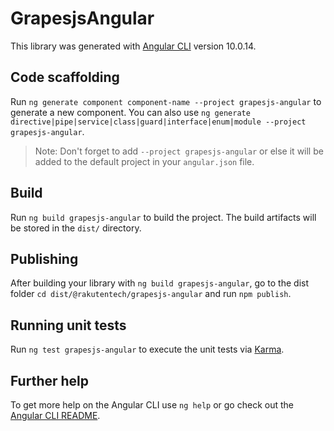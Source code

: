 # GrapesjsAngular

This library was generated with [Angular CLI](https://github.com/angular/angular-cli) version 10.0.14.

## Code scaffolding

Run `ng generate component component-name --project grapesjs-angular` to generate a new component. You can also use `ng generate directive|pipe|service|class|guard|interface|enum|module --project grapesjs-angular`.

> Note: Don't forget to add `--project grapesjs-angular` or else it will be added to the default project in your `angular.json` file.

## Build

Run `ng build grapesjs-angular` to build the project. The build artifacts will be stored in the `dist/` directory.

## Publishing

After building your library with `ng build grapesjs-angular`, go to the dist folder `cd dist/@rakutentech/grapesjs-angular` and run `npm publish`.

## Running unit tests

Run `ng test grapesjs-angular` to execute the unit tests via [Karma](https://karma-runner.github.io).

## Further help

To get more help on the Angular CLI use `ng help` or go check out the [Angular CLI README](https://github.com/angular/angular-cli/blob/master/README.md).

